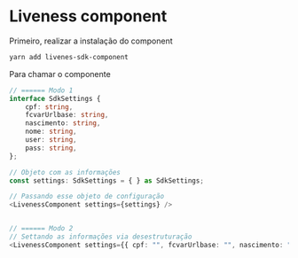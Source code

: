 # Liveness component

Primeiro, realizar a instalação do component

```sh
yarn add livenes-sdk-component
```

Para chamar o componente

```ts
// ====== Modo 1
interface SdkSettings {
    cpf: string,
    fcvarUrlbase: string,
    nascimento: string,
    nome: string,
    user: string,
    pass: string,
};

// Objeto com as informações
const settings: SdkSettings = { } as SdkSettings;

// Passando esse objeto de configuração
<LivenessComponent settings={settings} />


// ====== Modo 2
// Settando as informações via desestruturação
<LivenessComponent settings={{ cpf: "", fcvarUrlbase: "", nascimento: "", nome: "", user: "", pass: "" }} />;
```
